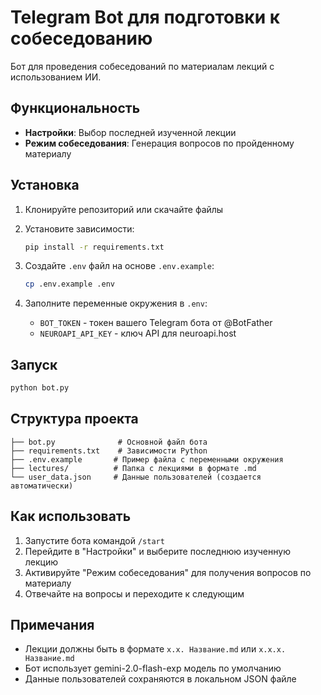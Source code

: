 # Telegram Bot для подготовки к собеседованию

Бот для проведения собеседований по материалам лекций с использованием ИИ.

## Функциональность

- **Настройки**: Выбор последней изученной лекции
- **Режим собеседования**: Генерация вопросов по пройденному материалу

## Установка

1. Клонируйте репозиторий или скачайте файлы
2. Установите зависимости:
   ```bash
   pip install -r requirements.txt
   ```

3. Создайте `.env` файл на основе `.env.example`:
   ```bash
   cp .env.example .env
   ```

4. Заполните переменные окружения в `.env`:
   - `BOT_TOKEN` - токен вашего Telegram бота от @BotFather
   - `NEUROAPI_API_KEY` - ключ API для neuroapi.host

## Запуск

```bash
python bot.py
```

## Структура проекта

```
├── bot.py              # Основной файл бота
├── requirements.txt    # Зависимости Python
├── .env.example       # Пример файла с переменными окружения
├── lectures/          # Папка с лекциями в формате .md
└── user_data.json     # Данные пользователей (создается автоматически)
```

## Как использовать

1. Запустите бота командой `/start`
2. Перейдите в "Настройки" и выберите последнюю изученную лекцию
3. Активируйте "Режим собеседования" для получения вопросов по материалу
4. Отвечайте на вопросы и переходите к следующим

## Примечания

- Лекции должны быть в формате `x.x. Название.md` или `x.x.x. Название.md`
- Бот использует gemini-2.0-flash-exp модель по умолчанию
- Данные пользователей сохраняются в локальном JSON файле